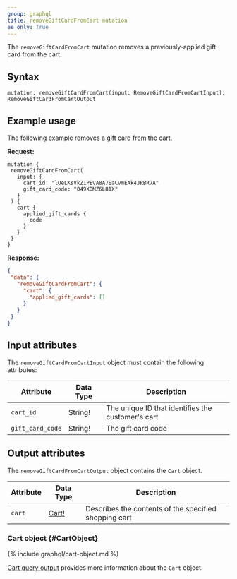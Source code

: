 ```yaml
---
group: graphql
title: removeGiftCardFromCart mutation
ee_only: True
---
```


The `removeGiftCardFromCart` mutation removes a previously-applied gift card from the cart.

## Syntax

 `mutation: removeGiftCardFromCart(input: RemoveGiftCardFromCartInput): RemoveGiftCardFromCartOutput`

## Example usage

 The following example removes a gift card from the cart.

**Request:**

 ``` text
mutation {
  removeGiftCardFromCart(
    input: {
      cart_id: "lOeLKsVkZ1PEvA8A7EaCvmEAk4JRBR7A"
      gift_card_code: "049XDMZ6L81X"
    }
  ) {
    cart {
      applied_gift_cards {
        code
      }
    }
  }
}
```

**Response:**

 ```json
{
  "data": {
    "removeGiftCardFromCart": {
      "cart": {
        "applied_gift_cards": []
      }
    }
  }
}
```

## Input attributes

The `removeGiftCardFromCartInput` object must contain the following attributes:

Attribute |  Data Type | Description
--- | --- | ---
`cart_id` | String! | The unique ID that identifies the customer's cart
`gift_card_code` | String! | The gift card code

## Output attributes

The `removeGiftCardFromCartOutput` object contains the `Cart` object.

Attribute |  Data Type | Description
--- | --- | ---
`cart` |[Cart!](#CartObject) | Describes the contents of the specified shopping cart

### Cart object {#CartObject}

 {% include graphql/cart-object.md %}

[Cart query output]({{page.baseurl}}/graphql/queries/cart.html#cart-output) provides more information about the `Cart` object.
